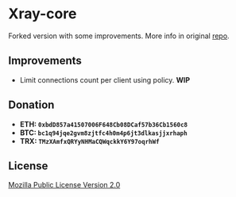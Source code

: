 # Xray-core

Forked version with some improvements. More info in original [repo](https://github.com/XTLS/Xray-core).

## Improvements

- Limit connections count per client using policy. **WIP**

## Donation

- **ETH: `0xbdD857a41507006F648Cb08DCaf57b36Cb1560c8`**
- **BTC: `bc1q94jqe2gvm8zjtfc4h0m4p6jt3dlkasjjxrhaph`**
- **TRX: `TMzXAmfxQRYyNHMaCQWqckkY6Y97oqrhWf`**

## License

[Mozilla Public License Version 2.0](https://github.com/XTLS/Xray-core/blob/main/LICENSE)